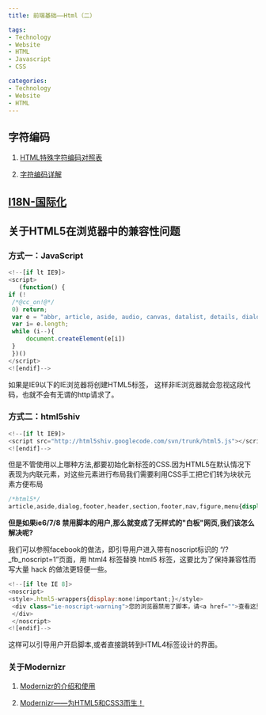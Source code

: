 ```yaml
---
title: 前端基础——Html（二）

tags:
- Technology
- Website
- HTML
- Javascript
- CSS

categories:
- Technology
- Website
- HTML
---
```


## 字符编码

1. [HTML特殊字符编码对照表](http://www.jb51.net/onlineread/htmlchar.htm)

2. [字符编码详解](http://polaris.blog.51cto.com/1146394/377468/)

##  [I18N-国际化](http://www.ibm.com/developerworks/cn/web/1305_hezj_jqueryi18n/)

## 关于HTML5在浏览器中的兼容性问题

### 方式一：JavaScript

```javascript
<!--[if lt IE9]> 
<script> 
   (function() {
if (! 
 /*@cc_on!@*/
 0) return;
 var e = "abbr, article, aside, audio, canvas, datalist, details, dialog, eventsource, figure, footer, header, hgroup, mark, menu, meter, nav, output, progress, section, time, video".split(', ');
 var i= e.length;
 while (i--){
     document.createElement(e[i])
 } 
 })() 
</script>
<![endif]-->
```

如果是IE9以下的IE浏览器将创建HTML5标签， 这样非IE浏览器就会忽视这段代码，也就不会有无谓的http请求了。

### 方式二：html5shiv

```javascript
<!--[if lt IE9]> 
<script src="http://html5shiv.googlecode.com/svn/trunk/html5.js"></script>
<![endif]-->
```

但是不管使用以上哪种方法,都要初始化新标签的CSS.因为HTML5在默认情况下表现为内联元素，对这些元素进行布局我们需要利用CSS手工把它们转为块状元素方便布局

```CSS
/*html5*/
article,aside,dialog,footer,header,section,footer,nav,figure,menu{display:block}
```

**但是如果ie6/7/8 禁用脚本的用户,那么就变成了无样式的"白板"网页,我们该怎么解决呢?**

我们可以参照facebook的做法，即引导用户进入带有noscript标识的 “/?_fb_noscript=1”页面，用 html4 标签替换 html5 标签，这要比为了保持兼容性而写大量 hack 的做法更轻便一些。

```javascript
<!--[if lte IE 8]> 
<noscript>
<style>.html5-wrappers{display:none!important;}</style>
 <div class="ie-noscript-warning">您的浏览器禁用了脚本，请<a href="">查看这里</a>来启用脚本!或者<a href="/?noscript=1">继续访问</a>.
 </div>
 </noscript>
<![endif]-->
```

这样可以引导用户开启脚本,或者直接跳转到HTML4标签设计的界面。

### 关于Modernizr

1. [Modernizr的介绍和使用](http://blog.chinaunix.net/uid-21633169-id-4286857.html)

2. [Modernizr——为HTML5和CSS3而生！](http://www.osmn00.com/translation/221.html)

